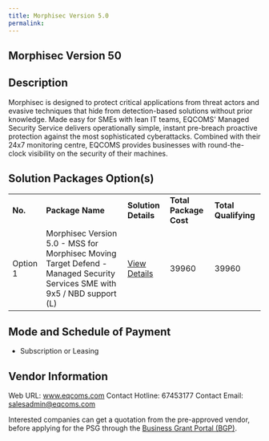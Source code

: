 ```yaml
---
title: Morphisec Version 5.0
permalink: 
---
```


## Morphisec Version 50

## Description

Morphisec is designed to protect critical applications from threat actors and evasive techniques that hide from detection-based solutions without prior knowledge. Made easy for SMEs with lean IT teams, EQCOMS' Managed Security Service delivers operationally simple, instant pre-breach proactive protection against the most sophisticated  cyberattacks. Combined with their 24x7 monitoring centre, EQCOMS provides businesses with round-the-clock visibility on the security of their machines.

## Solution Packages Option(s)

<table>
<tr>
<td><b>No.</b></td>
<td><b>Package Name</b></td>
<td><b>Solution Details</b></td>
<td><b>Total Package Cost</b></td>
<td><b>Total Qualifying</b></td>
</tr>
<tr>
<td>Option 1</td>
<td>Morphisec Version 5.0 - MSS for Morphisec Moving Target Defend - Managed Security Services SME with 9x5 / NBD support (L)</td>
<td><a href='https://www.gobusiness.gov.sg/images/psg/EQCOMS_Technology_20200726_Desensitised_Annex_3_Part_5.pdf'>View Details</a></td>
<td>39960</td>
<td>39960</td>
</tr>
</table>

## Mode and Schedule of Payment

 - Subscription or Leasing

## Vendor Information

 Web URL: www.eqcoms.com 
Contact Hotline: 67453177 
Contact Email: salesadmin@eqcoms.com 


Interested companies can get a quotation from the pre-approved vendor, before applying for the PSG through the <a href='https://www.businessgrants.gov.sg/'>Business Grant Portal (BGP)</a>.
